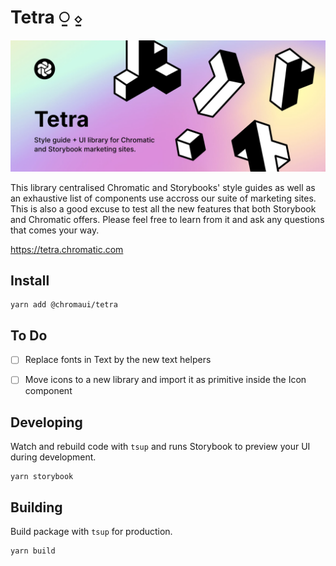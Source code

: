 # Tetra ⍜ ⍚

<img src="public/cover.jpg" />

This library centralised Chromatic and Storybooks' style guides as well as an exhaustive list of components use accross our suite of marketing sites. This is also a good excuse to test all the new features that both Storybook and Chromatic offers. Please feel free to learn from it and ask any questions that comes your way.

https://tetra.chromatic.com

## Install

```console
yarn add @chromaui/tetra
```

## To Do

- [ ] Replace fonts in Text by the new text helpers
- [ ] Move icons to a new library and import it as primitive inside the Icon component


## Developing

Watch and rebuild code with `tsup` and runs Storybook to preview your UI during development.

```console
yarn storybook
```

## Building

Build package with `tsup` for production.

```console
yarn build
```
